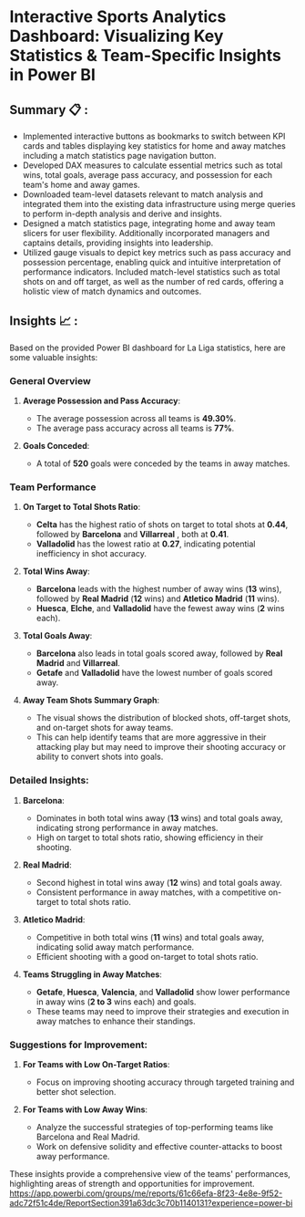 # Interactive Sports Analytics Dashboard: Visualizing Key Statistics & Team-Specific Insights in Power BI
## Summary 📋 : 
- Implemented interactive buttons as bookmarks to switch between KPI cards and tables displaying key statistics for home and away matches including a match statistics page navigation button.
- Developed DAX measures to calculate essential metrics such as total wins, total goals, average pass accuracy, and possession for each team's home and away games.
- Downloaded team-level datasets relevant to match analysis and integrated them into the existing data infrastructure using merge queries to perform in-depth analysis and derive and insights.
- Designed a match statistics page, integrating home and away team slicers for user flexibility. Additionally incorporated managers and captains details, providing insights into leadership.
- Utilized gauge visuals to depict key metrics such as pass accuracy and possession percentage, enabling quick and intuitive interpretation of performance indicators.
Included match-level statistics such as total shots on and off target, as well as the number of red cards, offering a holistic view of match dynamics and outcomes.

## Insights 📈 :

Based on the provided Power BI dashboard for La Liga statistics, here are some valuable insights:

### General Overview
1. **Average Possession and Pass Accuracy**:
   - The average possession across all teams is **49.30%**.
   - The average pass accuracy across all teams is **77%**.

2. **Goals Conceded**:
   - A total of **520** goals were conceded by the teams in away matches.

### Team Performance
1. **On Target to Total Shots Ratio**:
   - **Celta** has the highest ratio of shots on target to total shots at **0.44**, followed by **Barcelona** and **Villarreal** , both at **0.41**.
   - **Valladolid** has the lowest ratio at **0.27**, indicating potential inefficiency in shot accuracy.

2. **Total Wins Away**:
   - **Barcelona** leads with the highest number of away wins (**13** wins), followed by **Real Madrid** (**12** wins) and **Atletico Madrid** (**11** wins).
   - **Huesca**, **Elche**, and **Valladolid** have the fewest away wins (**2** wins each).

3. **Total Goals Away**:
   - **Barcelona** also leads in total goals scored away, followed by **Real Madrid** and **Villarreal**.
   - **Getafe** and **Valladolid** have the lowest number of goals scored away.

4. **Away Team Shots Summary Graph**:
   - The visual shows the distribution of blocked shots, off-target shots, and on-target shots for away teams.
   - This can help identify teams that are more aggressive in their attacking play but may need to improve their shooting accuracy or ability to convert shots into goals.

### Detailed Insights:
1. **Barcelona**:
   - Dominates in both total wins away (**13** wins) and total goals away, indicating strong performance in away matches.
   - High on target to total shots ratio, showing efficiency in their shooting.

2. **Real Madrid**:
   - Second highest in total wins away (**12** wins) and total goals away.
   - Consistent performance in away matches, with a competitive on-target to total shots ratio.

3. **Atletico Madrid**:
   - Competitive in both total wins (**11** wins) and total goals away, indicating solid away match performance.
   - Efficient shooting with a good on-target to total shots ratio.

4. **Teams Struggling in Away Matches**:
   - **Getafe**, **Huesca**, **Valencia**, and **Valladolid** show lower performance in away wins (**2 to 3** wins each) and goals.
   - These teams may need to improve their strategies and execution in away matches to enhance their standings.

### Suggestions for Improvement:
1. **For Teams with Low On-Target Ratios**:
   - Focus on improving shooting accuracy through targeted training and better shot selection.

2. **For Teams with Low Away Wins**:
   - Analyze the successful strategies of top-performing teams like Barcelona and Real Madrid.
   - Work on defensive solidity and effective counter-attacks to boost away performance.

These insights provide a comprehensive view of the teams' performances, highlighting areas of strength and opportunities for improvement.
https://app.powerbi.com/groups/me/reports/61c66efa-8f23-4e8e-9f52-adc72f51c4de/ReportSection391a63dc3c70b1140131?experience=power-bi
